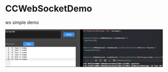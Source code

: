 # CCWebSocketDemo
ws simple demo

![times](https://github.com/ccworld1000/CCWebSocketDemo/blob/master/Screenshot/times.png) 


